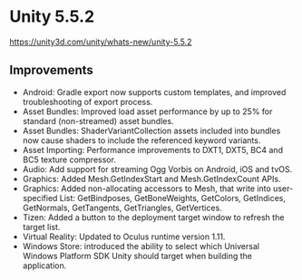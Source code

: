 # Unity 5.5.2
https://unity3d.com/unity/whats-new/unity-5.5.2

## Improvements

<ul>
<li>Android: Gradle export now supports custom templates, and improved troubleshooting of export process.</li>
<li>Asset Bundles: Improved load asset performance by up to 25% for standard (non-streamed) asset bundles.</li>
<li>Asset Bundles: ShaderVariantCollection assets included into bundles now cause shaders to include the referenced keyword variants.</li>
<li>Asset Importing: Performance improvements to DXT1, DXT5, BC4 and BC5 texture compressor.</li>
<li>Audio: Add support for streaming Ogg Vorbis on Android, iOS and tvOS.</li>
<li>Graphics: Added Mesh.GetIndexStart and Mesh.GetIndexCount APIs.</li>
<li>Graphics: Added non-allocating accessors to Mesh, that write into user-specified List: GetBindposes, GetBoneWeights, GetColors, GetIndices, GetNormals, GetTangents, GetTriangles, GetVertices.</li>
<li>Tizen: Added a button to the deployment target window to refresh the target list.</li>
<li>Virtual Reality: Updated to Oculus runtime version 1.11.</li>
<li>Windows Store: introduced the ability to select which Universal Windows Platform SDK Unity should target when building the application.</li>
</ul>
